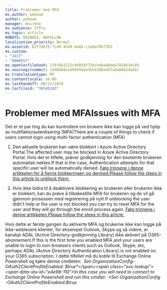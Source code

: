 ```yaml
---
title: Problemer med MFA
ms.author: pebaum
author: pebaum
manager: mnirkhe
ms.audience: ITPro
ms.topic: article
ROBOTS: NOINDEX, NOFOLLOW
localization_priority: Normal
ms.assetid: 63f7d676-7cd9-4549-ba84-c3a8a7867f63
ms.custom:
- "2417"
- "9000557"
ms.openlocfilehash: 276f6b2212c9d85df726cb46a46dee7828b34c89
ms.sourcegitcommit: 1d98db8acb9959aba3b5e308a567ade6b62da56c
ms.translationtype: MT
ms.contentlocale: nb-NO
ms.lasthandoff: 08/22/2019
ms.locfileid: "36545183"
---
```

# <a name="issues-with-mfa"></a><span data-ttu-id="e4e98-102">Problemer med MFA</span><span class="sxs-lookup"><span data-stu-id="e4e98-102">Issues with MFA</span></span>
<span data-ttu-id="e4e98-103">Det er et par ting du kan kontrollere om brukere ikke kan logge på ved hjelp av multifaktorautentisering (MFA)</span><span class="sxs-lookup"><span data-stu-id="e4e98-103">There are a couple of things to check if users cannot login using multi-factor authentication (MFA)</span></span>

1. <span data-ttu-id="e4e98-104">Den aktuelle brukeren kan være blokkert i Azure Active Directory Portal.</span><span class="sxs-lookup"><span data-stu-id="e4e98-104">The affected user may be blocked in Azure Active Directory Portal.</span></span> <span data-ttu-id="e4e98-105">Hvis det er tilfelle, prøver godkjenning for den bestemte brukeren automatisk nektes.</span><span class="sxs-lookup"><span data-stu-id="e4e98-105">If that is the case, Authentication attempts for that specific user will be automatically denied.</span></span> [<span data-ttu-id="e4e98-106">Følg trinnene i denne artikkelen for å fjerne blokkeringen og dermed.</span><span class="sxs-lookup"><span data-stu-id="e4e98-106">Please follow the steps in this article to unblock them.</span></span>](https://docs.microsoft.com/azure/active-directory/authentication/howto-mfa-mfasettings#block-and-unblock-users)

2. <span data-ttu-id="e4e98-107">Hvis ikke bidra til å deaktivere blokkering av brukeren eller brukeren ikke er blokkert, kan du prøve å tilbakestille MFA for brukeren og de vil gå gjennom prosessen med registrering på nytt.</span><span class="sxs-lookup"><span data-stu-id="e4e98-107">If unblocking the user didn't help or the user is not blocked you can try to reset MFA for the user and they will go through the enroll process again.</span></span> [<span data-ttu-id="e4e98-108">Følg trinnene i denne artikkelen.</span><span class="sxs-lookup"><span data-stu-id="e4e98-108">Please follow the steps in this article.</span></span>](https://docs.microsoft.com/azure/active-directory/authentication/howto-mfa-userdevicesettings#require-users-to-provide-contact-methods-again)

<span data-ttu-id="e4e98-109">Hvis dette er første gangen du aktiverte MFA og brukerne ikke kan logge på ikke-weblesere klienter, for eksempel Outlook, Skype og så videre, er kanskje ADAL (Active Directory-godkjenning Library) ikke aktivert på O365-abonnement.</span><span class="sxs-lookup"><span data-stu-id="e4e98-109">If this is the first time you enabled MFA and your users are unable to login to non-browsers clients such as Outlook, Skype, etc, perhaps ADAL (Active Directory Authentication Library) is not enabled on your O365 subscription.</span></span> <span data-ttu-id="e4e98-110">I dette tilfellet må du koble til Exchange Online Powershell og kjøre denne cmdleten:  *Set-OrganizationConfig-OAuth2ClientProfileEnabled: $true*</span><span class="sxs-lookup"><span data-stu-id="e4e98-110">In this case you will need to connect to Exchange Online Powershell and run this cmdlet:  *Set-OrganizationConfig -OAuth2ClientProfileEnabled:$true*</span></span>